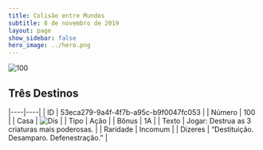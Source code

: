 ```yaml
---
title: Colisão entre Mundos
subtitle: 8 de novembro de 2019
layout: page
show_sidebar: false
hero_image: ../hero.png
---
```


![100](https://cdn.keyforgegame.com/media/card_front/pt/452_100_VGMC42GGFR76_pt.png)

## Três Destinos

|----|----|
| ID | 53eca279-9a4f-4f7b-a95c-b9f0047fc053 |
| Número | 100 |
| Casa | ![Dis](https://archonarcana.com/images/thumb/e/e8/Dis.png/22px-Dis.png "Dis") |
| Tipo | Ação |
| Bônus | 1A |
| Texto | Jogar:  Destrua as 3 criaturas mais  poderosas. |
| Raridade | Incomum |
| Dizeres | “Destituição. Desamparo. Defenestração.” |
